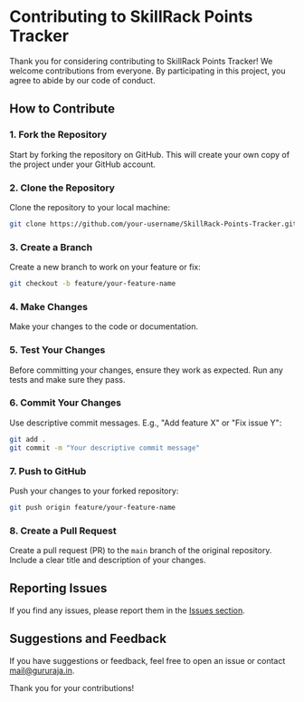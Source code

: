 # Contributing to SkillRack Points Tracker

Thank you for considering contributing to SkillRack Points Tracker! We welcome contributions from everyone. By participating in this project, you agree to abide by our code of conduct.

## How to Contribute

### 1. Fork the Repository

Start by forking the repository on GitHub. This will create your own copy of the project under your GitHub account.

### 2. Clone the Repository

Clone the repository to your local machine:

```bash
git clone https://github.com/your-username/SkillRack-Points-Tracker.git
```

### 3. Create a Branch

Create a new branch to work on your feature or fix:

```bash
git checkout -b feature/your-feature-name
```

### 4. Make Changes

Make your changes to the code or documentation.

### 5. Test Your Changes

Before committing your changes, ensure they work as expected. Run any tests and make sure they pass.

### 6. Commit Your Changes

Use descriptive commit messages. E.g., "Add feature X" or "Fix issue Y":

```bash
git add .
git commit -m "Your descriptive commit message"
```

### 7. Push to GitHub

Push your changes to your forked repository:

```bash
git push origin feature/your-feature-name
```

### 8. Create a Pull Request

Create a pull request (PR) to the `main` branch of the original repository. Include a clear title and description of your changes.

## Reporting Issues

If you find any issues, please report them in the [Issues section](https://github.com/Guru-25/SkillRack-Points-Tracker/issues).

## Suggestions and Feedback

If you have suggestions or feedback, feel free to open an issue or contact mail@gururaja.in.

Thank you for your contributions!
